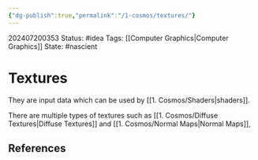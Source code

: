 ```yaml
---
{"dg-publish":true,"permalink":"/1-cosmos/textures/"}
---
```


202407200353
Status: #idea
Tags: [[Computer Graphics\|Computer Graphics]]
State: #nascient
# Textures

They are input data which can be used by [[1. Cosmos/Shaders\|shaders]].

There are multiple types of textures such as [[1. Cosmos/Diffuse Textures\|Diffuse Textures]] and [[1. Cosmos/Normal Maps\|Normal Maps]],


## References
